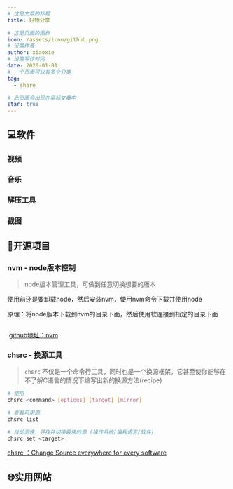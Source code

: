 ```yaml
---
# 这是文章的标题
title: 好物分享

# 这是页面的图标
icon: /assets/icon/github.png
# 设置作者
author: xiaoxie
# 设置写作时间
date: 2020-01-01
# 一个页面可以有多个分类
tag:
  - share

# 此页面会出现在星标文章中
star: true
---
```






## :computer:软件





### 视频



### 音乐



### 解压工具



### 截图





## :memo:开源项目





### nvm - node版本控制 

> node版本管理工具，可做到任意切换想要的版本

使用前还是要卸载node，然后安装nvm，使用nvm命令下载并使用node

原理：将node版本下载到nvm的目录下面，然后使用软连接到指定的目录下面

```sh
```



.[github地址：nvm](https://github.com/nvm-sh/nvm)





### chsrc - 换源工具

> `chsrc` 不仅是一个命令行工具，同时也是一个换源框架，它甚至使你能够在不了解C语言的情况下编写出新的换源方法(recipe)





```sh
# 使用
chsrc <command> [options] [target] [mirror]

# 查看可用源
chsrc list

# 自动测速，寻找并切换最快的源 (操作系统/编程语言/软件)
chsrc set <target>
```



[chsrc ：Change Source everywhere for every software](https://github.com/RubyMetric/chsrc)







## :globe_with_meridians:实用网站
